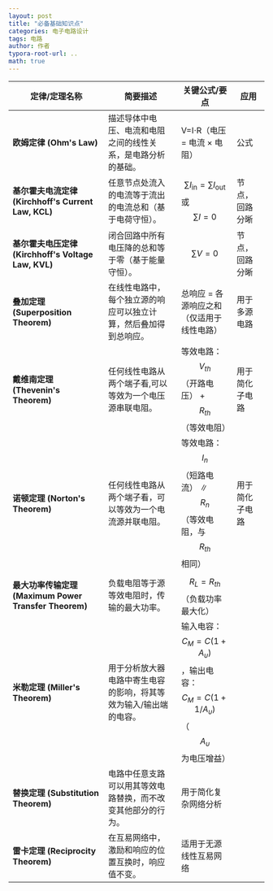 ```yaml
---
layout: post
title: "必备基础知识点"
categories: 电子电路设计
tags: 电路
author: 作者
typora-root-url: ..
math: true
---
```



|定律/定理名称|简要描述|关键公式/要点|应用|
|-----|-----|-----|---|
| **欧姆定律 (Ohm's Law)** |描述导体中电压、电流和电阻之间的线性关系，是电路分析的基础。|V=I⋅R（电压 = 电流 × 电阻）| 公式 |
| **基尔霍夫电流定律 (Kirchhoff's Current Law, KCL)** |任意节点处流入的电流等于流出的电流总和（基于电荷守恒）。| $$ \sum I_{\text{in}} = \sum I_{\text{out}} $$ 或 $$ \sum I = 0 $$ | 节点，回路分晰 |
| **基尔霍夫电压定律 (Kirchhoff's Voltage Law, KVL)** |闭合回路中所有电压降的总和等于零（基于能量守恒）。| $$ \sum V = 0 $$ | 节点，回路分晰 |
| **叠加定理 (Superposition Theorem)** |在线性电路中，每个独立源的响应可以独立计算，然后叠加得到总响应。|总响应 = 各源响应之和（仅适用于线性电路）| 用于多源电路 |
| **戴维南定理 (Thevenin's Theorem)** |任何线性电路从两个端子看,可以等效为一个电压源串联电阻。|等效电路：$$ V_{th} $$​（开路电压） + $$ R_{th} $$（等效电阻）| 用于简化子电路 |
| **诺顿定理 (Norton's Theorem)** |任何线性电路从两个端子看，可以等效为一个电流源并联电阻。|等效电路：$$ I_n $$​（短路电流） ∥ $$ R_n $$​（等效电阻，与 $$ R_{th} $$​ 相同）| 用于简化子电路 |
| **最大功率传输定理 (Maximum Power Transfer Theorem)** |负载电阻等于源等效电阻时，传输的最大功率。| $$ R_L = R_{th} $$​（负载功率最大化）|
| **米勒定理 (Miller's Theorem)** |用于分析放大器电路中寄生电容的影响，将其等效为输入/输出端的电容。|输入电容：$$ C_M = C (1 + A_\upsilon) $$，输出电容：$$ C_M = C (1 + 1/A_\upsilon) $$（$$ A_\upsilon $$​ 为电压增益）|
| **替换定理 (Substitution Theorem)** |电路中任意支路可以用其等效电路替换，而不改变其他部分的行为。|用于简化复杂网络分析|
| **雷卡定理 (Reciprocity Theorem)** |在互易网络中，激励和响应的位置互换时，响应值不变。|适用于无源线性互易网络|

